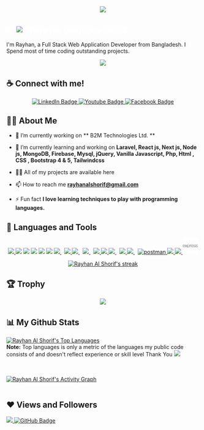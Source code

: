 <div id="header" align="center">
  <img src="https://media.giphy.com/media/M9gbBd9nbDrOTu1Mqx/giphy.gif" width="100"/>
</div>
<h2 align="start" style="color:#ffffff;">Hi <img src="https://raw.githubusercontent.com/MartinHeinz/MartinHeinz/master/wave.gif" width="30px">, there my gorgeous friend</h1>
I'm Rayhan, a Full Stack Web Application Developer from  Bangladesh. I Spend most of time coding outstanding projects.

<p align="center">
  <a href="https://github.com/DenverCoder1/readme-typing-svg"><img src="https://readme-typing-svg.herokuapp.com/?lines=Rayhan%20Al%20Shorif;Software%20Developer%20at%20B2M%20Technologies%20Ltd.;&font=Fira%20Code&center=true&width=840&height=45&weight=700&pause=1000&color=F72241&vCenter=true&size=25"></a>
</p>

 
## ☕ Connect with me!

<div id="badges" align="center">
  <a href="https://www.linkedin.com/in/rayhanalshorif">
    <img src="https://img.shields.io/badge/LinkedIn-blue?style=for-the-badge&logo=linkedin&logoColor=white" alt="LinkedIn Badge"/>
  </a>
  <a href="https://www.youtube.com/channel/UCP81wR0RSEGJd8eDIgcNFjw">
    <img src="https://img.shields.io/badge/YouTube-red?style=for-the-badge&logo=youtube&logoColor=white" alt="Youtube Badge"/>
  </a>
  <a href="https://www.facebook.com/rayhanalshorif">
    <img src="https://img.shields.io/badge/Facebook-blue?style=for-the-badge&logo=facebook&logoColor=white" alt="Facebook Badge"/>
  </a>
</div>

## 🙋‍♂️ About Me

- 🔭 I’m currently working on ** B2M Technologies Ltd. **

- 🌱 I’m currently learning and working on **Laravel, React js, Next js, Node js, MongoDB, Firebase, Mysql, jQuery, Vanilla Javascript, Php, Html , CSS , Bootstrap 4 & 5, Tailwindcss**

- 👨‍💻 All of my projects are available here

- 📫 How to reach me **rayhanalshorif@gmail.com**

- ⚡ Fun fact **I love learning techniques to play with programming languages.**

## 🚀 Languages and Tools

<p align="center">
    <a href="https://www.w3.org/html/" target="_blank"> <img src="https://img.icons8.com/color/48/000000/html-5.png"/> </a> 
    <a href="https://www.w3schools.com/css/" target="_blank"> <img src="https://img.icons8.com/color/48/000000/css3.png"/></a> 
    <a href="https://getbootstrap.com" target="_blank"> <img src="https://img.icons8.com/color/48/000000/bootstrap.png"/></a>
    <a href="https://tailwindcss.com/" target="_blank"> <img src="https://img.icons8.com/color/48/000000/tailwindcss.png"/></a> 
    <a href="https://developer.mozilla.org/en-US/docs/Web/JavaScript" target="_blank"> <img src="https://img.icons8.com/color/48/000000/javascript.png"/></a>
    <a href="https://www.php.net/" target="_blank"> <img src="https://img.icons8.com/color/48/000000/php.png"/></a>
    <a style="padding-right:8px; margin-bottom:5px;" href="https://laravel.com/" target="_blank"> <img src="https://laravel.com/img/favicon/favicon-32x32.png"/> </a>
    <a href="https://reactjs.org/" target="_blank"> <img src="https://img.icons8.com/color/48/000000/react-native.png"/> </a>
    <a href="https://nextjs.org/" style="padding-right:8px; margin-bottom:5px;" target="_blank"> <img height=47       src="https://camo.githubusercontent.com/e1e113df83e7731fdb90f6f0ab2eeb155fd1b48c27d99814dcf1c23c0acdc6a2/68747470733a2f2f6173736574732e76657263656c2e636f6d2f696d6167652f75706c6f61642f76313636323133303535392f6e6578746a732f49636f6e5f6461726b5f6261636b67726f756e642e706e67"/> </a>
    <a style="padding-right:8px;" href="https://nodejs.org" target="_blank"> <img src="https://img.icons8.com/color/48/000000/nodejs.png"/> </a>
    <a href="https://www.java.com" target="_blank"> <img src="https://img.icons8.com/color/48/000000/java-coffee-cup-logo.png"/> </a>
    <a href="https://www.python.org" target="_blank"> <img src="https://img.icons8.com/color/48/000000/python.png"/> </a> 
    <a style="padding-right:8px;" href="https://www.mysql.com/" target="_blank"> <img src="https://img.icons8.com/fluent/50/000000/mysql-logo.png"/> </a>
    <a href="https://firebase.google.com/" target="_blank"> <img src="https://img.icons8.com/color/48/000000/firebase.png"/> </a> 
    <a style="padding-right:8px;" href="https://www.mongodb.com/" target="_blank"> <img src="https://img.icons8.com/color/48/000000/mongodb.png"/> </a>
    <a href="https://postman.com" target="_blank"> <img src="https://www.vectorlogo.zone/logos/getpostman/getpostman-icon.svg" alt="postman" width="45" height="45"/> </a>   
    <a href="https://git-scm.com/" target="_blank"> <img src="https://img.icons8.com/color/48/000000/git.png"/> </a> 
    <a href="https://redux.js.org" target="_blank"> <img src="https://img.icons8.com/color/48/000000/redux.png"/> </a>
    <a href="https://expressjs.com" target="_blank"> <img src="https://raw.githubusercontent.com/devicons/devicon/master/icons/express/express-original-wordmark.svg" alt="express" width="40" height="40"/> </a>
</p>


<p align="center">
    <a href="https://github.com/rayhanalshorif133/github-readme-streak-stats">
        <img title="🔥 Get streak stats for your profile at git.io/streak-stats" alt="Rayhan Al Shorif's streak" src="https://github-readme-streak-stats.herokuapp.com/?user=rayhanalshorif133&theme=black-ice&hide_border=true&stroke=0000&background=060A0CD0"/>
    </a>
</p>

## 🏆 Trophy

<p align="center">
  <img alig src="https://github-profile-trophy.vercel.app/?username=rayhanalshorif133&theme=onestar&row=1&margin-w=15&rank=SSS,SS,S,AAA,AA,A,B,C" />
</p>


## 📊 My Github Stats

  <a href="https://github.com/rayhan-al-shorif/github-readme-stats"><img alt="Rayhan Al Shorif's Top Languages" src="https://github-readme-stats.vercel.app/api/top-langs/?username=rayhanalshorif133&langs_count=8&count_private=true&layout=compact&theme=react&hide_border=true&bg_color=0D1117" /></a>
  <br/>
  <b>Note:</b> Top languages is only a metric of the languages my public code consists of and doesn't reflect experience or skill level Thank You <img src="https://img.icons8.com/office/16/000000/happy--v2.png"/>

<br/>
<br/>

<a href="https://github.com/rayhanalshorif133/github-readme-activity-graph">
  <img alt="Rayhan Al Shorif's Activity Graph" src="https://github-readme-activity-graph.cyclic.app/graph?username=rayhanalshorif133&theme=merko)](https://github.com/rayhanalshorif133/github-readme-activity-graph)" />
</a>

<br/>
<br/>




## ❤ Views and Followers
<a href="https://komarev.com/ghpvc/?username=rayhanalshorif133">
    <img src="https://komarev.com/ghpvc/?username=rayhanalshorif133">
</a>
<a href="https://github.com/rayhanalshorif133?tab=followers"><img src="https://img.shields.io/github/followers/rayhanalshorif133?label=Followers&style=social" alt="GitHub Badge"></a>

